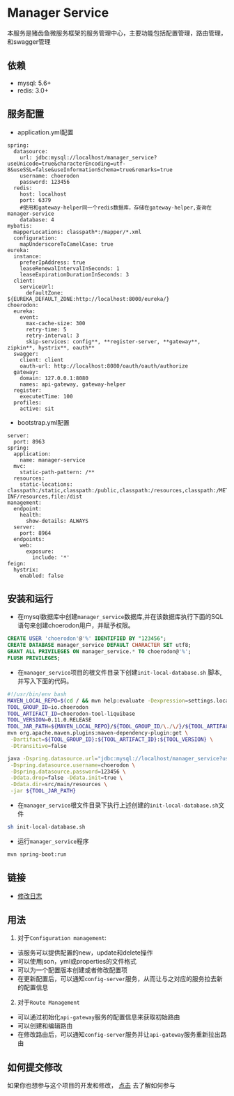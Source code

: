 # Manager Service
本服务是猪齿鱼微服务框架的服务管理中心，主要功能包括配置管理，路由管理，和swagger管理


## 依赖

- mysql: 5.6+
- redis: 3.0+

## 服务配置

- application.yml配置
```
spring:
  datasource:
    url: jdbc:mysql://localhost/manager_service?useUnicode=true&characterEncoding=utf-8&useSSL=false&useInformationSchema=true&remarks=true
    username: choerodon
    password: 123456
  redis:
    host: localhost
    port: 6379
    #使用和gateway-helper同一个redis数据库，存储在gateway-helper,查询在manager-service
    database: 4
mybatis:
  mapperLocations: classpath*:/mapper/*.xml
  configuration:
    mapUnderscoreToCamelCase: true
eureka:
  instance:
    preferIpAddress: true
    leaseRenewalIntervalInSeconds: 1
    leaseExpirationDurationInSeconds: 3
  client:
    serviceUrl:
      defaultZone: ${EUREKA_DEFAULT_ZONE:http://localhost:8000/eureka/}
choerodon:
  eureka:
    event:
      max-cache-size: 300
      retry-time: 5
      retry-interval: 3
      skip-services: config**, **register-server, **gateway**, zipkin**, hystrix**, oauth**
  swagger:
    client: client
    oauth-url: http://localhost:8080/oauth/oauth/authorize
  gateway:
    domain: 127.0.0.1:8080
    names: api-gateway, gateway-helper
  register:
    executetTime: 100
  profiles:
    active: sit
```
- bootstrap.yml配置
```
server:
  port: 8963
spring:
  application:
    name: manager-service
  mvc:
    static-path-pattern: /**
  resources:
    static-locations: classpath:/static,classpath:/public,classpath:/resources,classpath:/META-INF/resources,file:/dist
management:
  endpoint:
    health:
      show-details: ALWAYS
  server:
    port: 8964
  endpoints:
    web:
      exposure:
        include: '*'
feign:
  hystrix:
    enabled: false
```

## 安装和运行
* 在mysql数据库中创建`manager_service`数据库,并在该数据库执行下面的SQL语句来创建choerodon用户，并赋予权限。  
```sql 
CREATE USER 'choerodon'@'%' IDENTIFIED BY "123456"; 
CREATE DATABASE manager_service DEFAULT CHARACTER SET utf8; 
GRANT ALL PRIVILEGES ON manager_service.* TO choerodon@'%'; 
FLUSH PRIVILEGES;
```   
* 在`manager_service`项目的根文件目录下创建`init-local-database.sh` 脚本,并写入下面的代码。
```sh
#!/usr/bin/env bash
MAVEN_LOCAL_REPO=$(cd / && mvn help:evaluate -Dexpression=settings.localRepository -q -DforceStdout)
TOOL_GROUP_ID=io.choerodon
TOOL_ARTIFACT_ID=choerodon-tool-liquibase
TOOL_VERSION=0.11.0.RELEASE
TOOL_JAR_PATH=${MAVEN_LOCAL_REPO}/${TOOL_GROUP_ID/\./\/}/${TOOL_ARTIFACT_ID}/${TOOL_VERSION}/${TOOL_ARTIFACT_ID}-${TOOL_VERSION}.jar
mvn org.apache.maven.plugins:maven-dependency-plugin:get \
 -Dartifact=${TOOL_GROUP_ID}:${TOOL_ARTIFACT_ID}:${TOOL_VERSION} \
 -Dtransitive=false

java -Dspring.datasource.url="jdbc:mysql://localhost/manager_service?useUnicode=true&characterEncoding=utf-8&useSSL=false&useInformationSchema=true&remarks=true" \
 -Dspring.datasource.username=choerodon \
 -Dspring.datasource.password=123456 \
 -Ddata.drop=false -Ddata.init=true \
 -Ddata.dir=src/main/resources \
 -jar ${TOOL_JAR_PATH}
```
* 在`manager_service`根文件目录下执行上述创建的`init-local-database.sh`文件
```sh
sh init-local-database.sh
```
* 运行`manager_service`程序
```sh
mvn spring-boot:run
```

## 链接
* [修改日志](./CHANGELOG.zh-CN.md)

## 用法
1. 对于`Configuration management`: 
 * 该服务可以提供配置的new，update和delete操作
 * 可以使用json，yml或properties的文件格式
 * 可以为一个配置版本创建或者修改配置项
 * 在更新配置后，可以通知`config-server`服务，从而让与之对应的服务拉去新的配置信息
2. 对于`Route Management`
 * 可以通过初始化`api-gateway`服务的配置信息来获取初始路由
 * 可以创建和编辑路由
 * 在修改路由后，可以通知`config-server`服务并让`api-gateway`服务重新拉出路由

## 如何提交修改

如果你也想参与这个项目的开发和修改， [点击](https://github.com/choerodon/choerodon/blob/master/CONTRIBUTING.md) 去了解如何参与